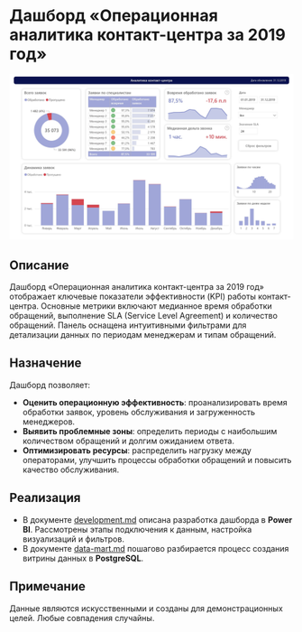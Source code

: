 # Дашборд «Операционная аналитика контакт-центра за 2019 год»
![dash](image/dash-1.jpg)

## Описание
Дашборд «Операционная аналитика контакт-центра за 2019 год» отображает ключевые показатели эффективности (KPI) работы контакт-центра.
Основные метрики включают медианное время обработки обращений, выполнение SLA (Service Level Agreement) и количество обращений.
Панель оснащена интуитивными фильтрами для детализации данных по периодам менеджерам и типам обращений.

## Назначение
Дашборд позволяет:
- **Оценить операционную эффективность**: проанализировать время обработки заявок, уровень обслуживания и загруженность менеджеров.
- **Выявить проблемные зоны**: определить периоды с наибольшим количеством обращений и долгим ожиданием ответа.
- **Оптимизировать ресурсы**: распределить нагрузку между операторами, улучшить процессы обработки обращений и повысить качество обслуживания.

## Реализация
- В документе [development.md](development.md) описана разработка дашборда в **Power BI**. Рассмотрены этапы подключения к данным, настройка визуализаций и фильтров.
- В документе [data-mart.md](data-mart.md) пошагово разбирается процесс создания витрины данных в **PostgreSQL**.

## Примечание
Данные являются искусственными и созданы для демонстрационных целей. Любые совпадения случайны.
